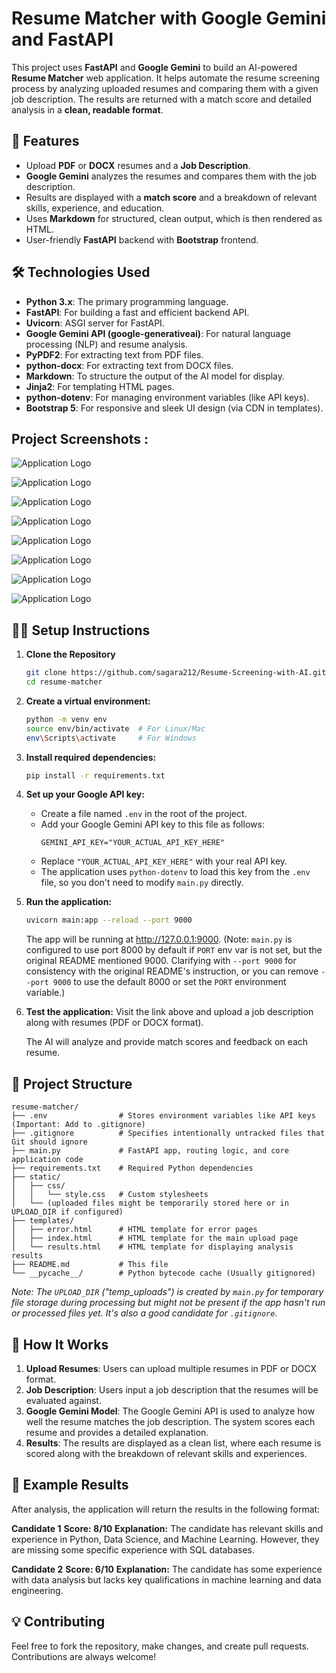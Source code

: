 # Resume Matcher with Google Gemini and FastAPI

This project uses **FastAPI** and **Google Gemini** to build an AI-powered **Resume Matcher** web application. It helps automate the resume screening process by analyzing uploaded resumes and comparing them with a given job description. The results are returned with a match score and detailed analysis in a **clean, readable format**.

## 🚀 Features
- Upload **PDF** or **DOCX** resumes and a **Job Description**.
- **Google Gemini** analyzes the resumes and compares them with the job description.
- Results are displayed with a **match score** and a breakdown of relevant skills, experience, and education.
- Uses **Markdown** for structured, clean output, which is then rendered as HTML.
- User-friendly **FastAPI** backend with **Bootstrap** frontend.

## 🛠️ Technologies Used
- **Python 3.x**: The primary programming language.
- **FastAPI**: For building a fast and efficient backend API.
- **Uvicorn**: ASGI server for FastAPI.
- **Google Gemini API (google-generativeai)**: For natural language processing (NLP) and resume analysis.
- **PyPDF2**: For extracting text from PDF files.
- **python-docx**: For extracting text from DOCX files.
- **Markdown**: To structure the output of the AI model for display.
- **Jinja2**: For templating HTML pages.
- **python-dotenv**: For managing environment variables (like API keys).
- **Bootstrap 5**: For responsive and sleek UI design (via CDN in templates).



## Project Screenshots :

![Application Logo](https://github.com/sagara212/Resume-Screening-with-AI/blob/main/static/1.png)

![Application Logo](https://github.com/sagara212/Resume-Screening-with-AI/blob/main/static/2.png)

![Application Logo](https://github.com/sagara212/Resume-Screening-with-AI/blob/main/static/3.png)

![Application Logo](https://github.com/sagara212/Resume-Screening-with-AI/blob/main/static/4.png)

![Application Logo](https://github.com/sagara212/Resume-Screening-with-AI/blob/main/static/5.png)

![Application Logo](https://github.com/sagara212/Resume-Screening-with-AI/blob/main/static/6.png)

![Application Logo](https://github.com/sagara212/Resume-Screening-with-AI/blob/main/static/7.png)

![Application Logo](https://github.com/sagara212/Resume-Screening-with-AI/blob/main/static/8.png)



## 🧑‍💻 Setup Instructions

1. **Clone the Repository**

   ```bash
   git clone https://github.com/sagara212/Resume-Screening-with-AI.git
   cd resume-matcher
   ```

2. **Create a virtual environment:**

   ```bash
   python -m venv env
   source env/bin/activate  # For Linux/Mac
   env\Scripts\activate     # For Windows
   ```

3. **Install required dependencies:**
   ```bash
   pip install -r requirements.txt
   ```

4. **Set up your Google API key:**
   - Create a file named `.env` in the root of the project.
   - Add your Google Gemini API key to this file as follows:
     ```
     GEMINI_API_KEY="YOUR_ACTUAL_API_KEY_HERE"
     ```
   - Replace `"YOUR_ACTUAL_API_KEY_HERE"` with your real API key.
   - The application uses `python-dotenv` to load this key from the `.env` file, so you don't need to modify `main.py` directly.

5. **Run the application:**
   ```bash
   uvicorn main:app --reload --port 9000
   ```
   The app will be running at http://127.0.0.1:9000.
   (Note: `main.py` is configured to use port 8000 by default if `PORT` env var is not set, but the original README mentioned 9000. Clarifying with `--port 9000` for consistency with the original README's instruction, or you can remove `--port 9000` to use the default 8000 or set the `PORT` environment variable.)

6. **Test the application:**
   Visit the link above and upload a job description along with resumes (PDF or DOCX format).

   The AI will analyze and provide match scores and feedback on each resume.

## 📝 Project Structure

```
resume-matcher/
├── .env                # Stores environment variables like API keys (Important: Add to .gitignore)
├── .gitignore          # Specifies intentionally untracked files that Git should ignore
├── main.py             # FastAPI app, routing logic, and core application code
├── requirements.txt    # Required Python dependencies
├── static/
│   ├── css/
│   │   └── style.css   # Custom stylesheets
│   └── (uploaded files might be temporarily stored here or in UPLOAD_DIR if configured)
├── templates/
│   ├── error.html      # HTML template for error pages
│   ├── index.html      # HTML template for the main upload page
│   └── results.html    # HTML template for displaying analysis results
├── README.md           # This file
└── __pycache__/        # Python bytecode cache (Usually gitignored)

```
*Note: The `UPLOAD_DIR` ("temp_uploads") is created by `main.py` for temporary file storage during processing but might not be present if the app hasn't run or processed files yet. It's also a good candidate for `.gitignore`.*

## 🤖 How It Works
1.  **Upload Resumes**: Users can upload multiple resumes in PDF or DOCX format.
2.  **Job Description**: Users input a job description that the resumes will be evaluated against.
3.  **Google Gemini Model**: The Google Gemini API is used to analyze how well the resume matches the job description. The system scores each resume and provides a detailed explanation.
4.  **Results**: The results are displayed as a clean list, where each resume is scored along with the breakdown of relevant skills and experiences.

## 📄 Example Results
After analysis, the application will return the results in the following format:

**Candidate 1**
**Score: 8/10**
**Explanation:** The candidate has relevant skills and experience in Python, Data Science, and Machine Learning. However, they are missing some specific experience with SQL databases.

**Candidate 2**
**Score: 6/10**
**Explanation:** The candidate has some experience with data analysis but lacks key qualifications in machine learning and data engineering.

## 💡 Contributing
Feel free to fork the repository, make changes, and create pull requests. Contributions are always welcome!
